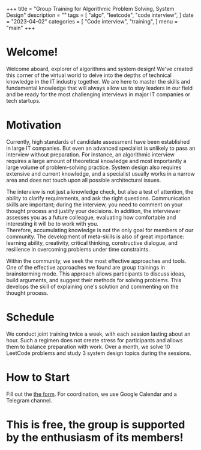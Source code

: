 +++
title = "Group Training for Algorithmic Problem Solving, System Design"
description = ""
tags = [
    "algo",
    "leetcode",
    "code interview",
]
date = "2023-04-02"
categories = [
    "Code interview",
    "training",
]
menu = "main"
+++


# Welcome!

Welcome aboard, explorer of algorithms and system design! We've created this corner of the virtual world to delve into the depths of technical knowledge in the IT industry together. We are here to master the skills and fundamental knowledge that will always allow us to stay leaders in our field and be ready for the most challenging interviews in major IT companies or tech startups.

# Motivation

Currently, high standards of candidate assessment have been established in large IT companies. But even an advanced specialist is unlikely to pass an interview without preparation. For instance, an algorithmic interview requires a large amount of theoretical knowledge and most importantly a large volume of problem-solving practice. System design also requires extensive and current knowledge, and a specialist usually works in a narrow area and does not touch upon all possible architectural issues.

The interview is not just a knowledge check, but also a test of attention, the ability to clarify requirements, and ask the right questions. Communication skills are important; during the interview, you need to comment on your thought process and justify your decisions. In addition, the interviewer assesses you as a future colleague, evaluating how comfortable and interesting it will be to work with you.  
Therefore, accumulating knowledge is not the only goal for members of our community. The development of meta-skills is also of great importance: learning ability, creativity, critical thinking, constructive dialogue, and resilience in overcoming problems under time constraints.

Within the community, we seek the most effective approaches and tools. One of the effective approaches we found are group trainings in brainstorming mode. This approach allows participants to discuss ideas, build arguments, and suggest their methods for solving problems. This develops the skill of explaining one's solution and commenting on the thought process.

# Schedule

We conduct joint training twice a week, with each session lasting about an hour. Such a regimen does not create stress for participants and allows them to balance preparation with work. Over a month, we solve 10 LeetCode problems and study 3 system design topics during the sessions.

# How to Start

Fill out the <a href="https://forms.gle/zhw3PTBiAPoiHYKv8" target="_blank">the form</a>. For coordination, we use Google Calendar and a Telegram channel.

# This is free, the group is supported by the enthusiasm of its members!
